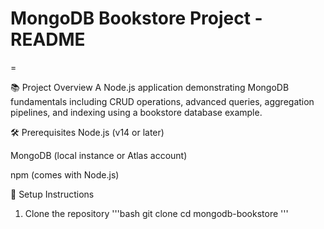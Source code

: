 # MongoDB Bookstore Project - README
=

📚 Project Overview
A Node.js application demonstrating MongoDB fundamentals including CRUD operations, advanced queries, aggregation pipelines, and indexing using a bookstore database example.

🛠️ Prerequisites
Node.js (v14 or later)

MongoDB (local instance or Atlas account)

npm (comes with Node.js)

🚀 Setup Instructions
1. Clone the repository
   '''bash
   git clone <repository-url>
      cd mongodb-bookstore
   '''

